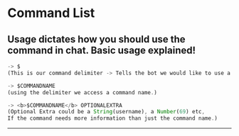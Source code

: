 <script setup>
import CommandView from '.vitepress/components/CommandView.vue'
</script>
# Command List


## Usage dictates how you should use the command in chat. Basic usage explained!
```ts
-> $  
(This is our command delimiter -> Tells the bot we would like to use a command.)
```
```ts
-> $COMMANDNAME  
(using the delimiter we access a command name.)
```
```ts
-> <b>$COMMANDNAME</b> OPTIONALEXTRA 
(Optional Extra could be a String(username), a Number(69) etc, 
If the command needs more information than just the command name.)
```
---

<CommandView />

